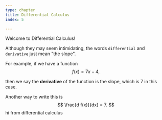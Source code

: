 ```yaml
---
type: chapter
title: Differential Calculus
index: 5

---
```


Welcome to Differential Calculus!

Although they may seem intimidating, the words `differential` and `derivative` just mean "the slope".

For example, if we have a function 
$$ f(x) = 7x -4, $$


then we say the **derivative** of the function is the slope, which is $7$ in this case.

<!-- this is an html comment that won't show up-->

Another way to write this is 
$$ \frac{d f(x)}{dx} = 7. $$hi from differential calculus
<!--stackedit_data:
eyJoaXN0b3J5IjpbLTU0NTUzMzQ0N119
-->